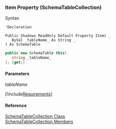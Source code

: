 ﻿### Item Property (SchemaTableCollection)

Syntax

```vbnet
'Declaration

Public Shadows ReadOnly Default Property Item( _
   ByVal _tableName_ As String _
) As SchemaTable
```

```csharp
public new SchemaTable this[ 
   string _tableName_
]; {get;}
```

#### Parameters

_tableName_

[!include[Requirements](../partials/requirements.md)]

#### Reference

[SchemaTableCollection Class](fcSDK~FChoice.Foundation.Clarify.Schema.SchemaTableCollection.md)  
[SchemaTableCollection Members](fcSDK~FChoice.Foundation.Clarify.Schema.SchemaTableCollection_members.md)
